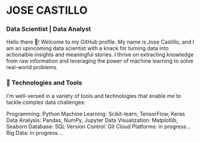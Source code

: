 # JOSE CASTILLO

### Data Scientist | Data Analyst

Hello there 👋! Welcome to my GitHub profile. My name is Jose Castillo, and I am an upincoming data scientist with a knack for turning data into actionalble insights and meaningful stories. I thrive on extracting knowledge from raw information and leveraging the power of machine learning to solve real-world problems.

### 🔧 Technologies and Tools
I'm well-versed in a variety of tools and technologies that enable me to tackle complex data challenges:

Programming: Python
Machine Learning: Scikit-learn, TensorFlow, Keras
Data Analysis: Pandas, NumPy, Jupyter
Data Visualization: Matplotlib, Seaborn
Database: SQL
Version Control: Git
Cloud Platforms: in progress...
Big Data: in progress...

<!--
**josecastillofl/josecastillofl** is a ✨ _special_ ✨ repository because its `README.md` (this file) appears on your GitHub profile.

Here are some ideas to get you started:

- 🔭 I’m currently working on ...
- 🌱 I’m currently learning ...
- 👯 I’m looking to collaborate on ...
- 🤔 I’m looking for help with ...
- 💬 Ask me about ...
- 📫 How to reach me: ...
- 😄 Pronouns: ...
- ⚡ Fun fact: ...
-->
